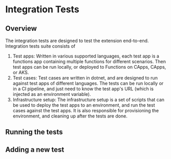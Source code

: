 # Integration Tests

## Overview

The integration tests are designed to test the extension end-to-end. Integration tests suite consists of 

1. Test apps: Written in various supported languages, each test app is a functions app containing multiple functions for different scenarios. Then test apps can be run locally, or deployed to Functions on CApps, CApps, or AKS.
1. Test cases: Test cases are written in dotnet, and are designed to run against test apps of different languages. The tests can be run locally or in a CI pipeline, and just need to know the test app's URL (which is injected as an environment variable).
1. Infrastructure setup: The infrastructure setup is a set of scripts that can be used to deploy the test apps to an environment, and run the test cases against the test apps. It is also responsible for provisioning the environment, and cleaning up after the tests are done.

## Running the tests

## Adding a new test